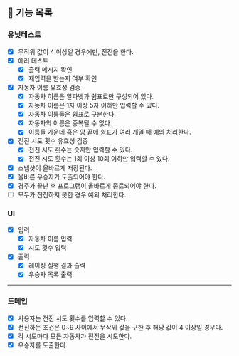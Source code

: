 ## 🚀 기능 목록

### 유닛테스트

- [x] 무작위 값이 4 이상일 경우에만, 전진을 한다.
- [x] 에러 테스트
  - [x] 출력 메시지 확인
  - [x] 재입력을 받는지 여부 확인
- [x] 자동차 이름 유효성 검증
  - [x] 자동차 이름은 알파벳과 쉼표로만 구성되어 있다.
  - [x] 자동차 이름은 1자 이상 5자 이하만 입력할 수 있다.
  - [x] 자동차 이름들은 쉼표로 구분한다.
  - [x] 자동차의 이름은 중복될 수 없다.
  - [x] 이름들 가운데 혹은 양 끝에 쉼표가 여러 개일 때 예외 처리한다.
- [x] 전진 시도 횟수 유효성 검증
  - [x] 전진 시도 횟수는 숫자만 입력할 수 있다.
  - [x] 전진 시도 횟수는 1회 이상 10회 이하만 입력할 수 있다.
- [x] 스냅샷이 올바르게 저장된다.
- [x] 올바른 우승자가 도출되어야 한다.
- [x] 경주가 끝난 후 프로그램이 올바르게 종료되어야 한다.
- [ ] 모두가 전진하지 못한 경우 예외 처리한다.

### UI

- [x] 입력
  - [x] 자동차 이름 입력
  - [x] 시도 횟수 입력
- [x] 출력
  - [x] 레이싱 실행 결과 출력
  - [x] 우승자 목록 출력

---

### 도메인

- [x] 사용자는 전진 시도 횟수를 입력할 수 있다.
- [x] 전진하는 조건은 0~9 사이에서 무작위 값을 구한 후 해당 값이 4 이상일 경우다.
- [x] 각 시도마다 모든 자동차가 전진을 시도한다.
- [x] 우승자를 도출한다.
